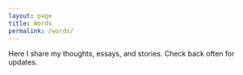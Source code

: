 ```yaml
---
layout: page
title: Words
permalink: /words/
---
```



Here I share my thoughts, essays, and stories. Check back often for updates.
